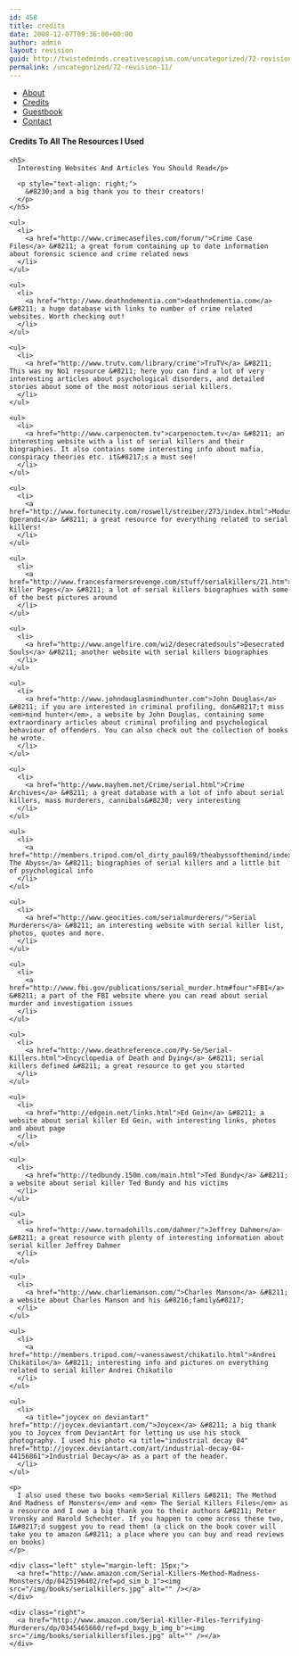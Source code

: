 ```yaml
---
id: 458
title: credits
date: 2008-12-07T09:36:00+00:00
author: admin
layout: revision
guid: http://twistedminds.creativescapism.com/uncategorized/72-revision-11/
permalink: /uncategorized/72-revision-11/
---
```

<p class="dropcap-first">
  <ul id="navlist">
    <li>
      <a title="read about this website and its creator-myself" href="/about/">About</a>
    </li>
    <li id="active">
      <a id="current" title="credits to every single resource I used" href="/about/credits/">Credits</a>
    </li>
    <li>
      <a title="Sign in my guestbook for support" href="/about/guestbook/">Guestbook</a>
    </li>
    <li>
      <a title="How to get in touch with me" href="/about/contact/">Contact</a>
    </li>
  </ul>
  
  <div class="body">
    <h4>
      Credits To All The Resources I Used
    </h4>
    
    <h5>
      Interesting Websites And Articles You Should Read</p> 
      
      <p style="text-align: right;">
        &#8230;and a big thank you to their creators!
      </p>
    </h5>
    
    <ul>
      <li>
        <a href="http://www.crimecasefiles.com/forum/">Crime Case Files</a> &#8211; a great forum containing up to date information about forensic science and crime related news
      </li>
    </ul>
    
    <ul>
      <li>
        <a href="http://www.deathndementia.com">deathndementia.com</a> &#8211; a huge database with links to number of crime related websites. Worth checking out!
      </li>
    </ul>
    
    <ul>
      <li>
        <a href="http://www.trutv.com/library/crime">TruTV</a> &#8211; This was my No1 resource &#8211; here you can find a lot of very interesting articles about psychological disorders, and detailed stories about some of the most notorious serial killers.
      </li>
    </ul>
    
    <ul>
      <li>
        <a href="http://www.carpenoctem.tv">carpenoctem.tv</a> &#8211; an interesting website with a list of serial killers and their biographies. It also contains some interesting info about mafia, conspiracy theories etc. it&#8217;s a must see!
      </li>
    </ul>
    
    <ul>
      <li>
        <a href="http://www.fortunecity.com/roswell/streiber/273/index.html">Modus Operandi</a> &#8211; a great resource for everything related to serial killers!
      </li>
    </ul>
    
    <ul>
      <li>
        <a href="http://www.francesfarmersrevenge.com/stuff/serialkillers/21.htm">Serial Killer Pages</a> &#8211; a lot of serial killers biographies with some of the best pictures around
      </li>
    </ul>
    
    <ul>
      <li>
        <a href="http://www.angelfire.com/wi2/desecratedsouls">Desecrated Souls</a> &#8211; another website with serial killers biographies
      </li>
    </ul>
    
    <ul>
      <li>
        <a href="http://www.johndouglasmindhunter.com">John Douglas</a> &#8211; if you are interested in criminal profiling, don&#8217;t miss <em>mind hunter</em>, a website by John Douglas, containing some extraordinary articles about criminal profiling and psychological behaviour of offenders. You can also check out the collection of books he wrote.
      </li>
    </ul>
    
    <ul>
      <li>
        <a href="http://www.mayhem.net/Crime/serial.html">Crime Archives</a> &#8211; a great database with a lot of info about serial killers, mass murderers, cannibals&#8230; very interesting
      </li>
    </ul>
    
    <ul>
      <li>
        <a href="http://members.tripod.com/ol_dirty_paul69/theabyssofthemind/index.html">Into The Abyss</a> &#8211; biographies of serial killers and a little bit of psychological info
      </li>
    </ul>
    
    <ul>
      <li>
        <a href="http://www.geocities.com/serialmurderers/">Serial Murderers</a> &#8211; an interesting website with serial killer list, photos, quotes and more.
      </li>
    </ul>
    
    <ul>
      <li>
        <a href="http://www.fbi.gov/publications/serial_murder.htm#four">FBI</a> &#8211; a part of the FBI website where you can read about serial murder and investigation issues
      </li>
    </ul>
    
    <ul>
      <li>
        <a href="http://www.deathreference.com/Py-Se/Serial-Killers.html">Encyclopedia of Death and Dying</a> &#8211; serial killers defined &#8211; a great resource to get you started
      </li>
    </ul>
    
    <ul>
      <li>
        <a href="http://edgein.net/links.html">Ed Gein</a> &#8211; a website about serial killer Ed Gein, with interesting links, photos and about page
      </li>
    </ul>
    
    <ul>
      <li>
        <a href="http://tedbundy.150m.com/main.html">Ted Bundy</a> &#8211; a website about serial killer Ted Bundy and his victims
      </li>
    </ul>
    
    <ul>
      <li>
        <a href="http://www.tornadohills.com/dahmer/">Jeffrey Dahmer</a> &#8211; a great resource with plenty of interesting information about serial killer Jeffrey Dahmer
      </li>
    </ul>
    
    <ul>
      <li>
        <a href="http://www.charliemanson.com/">Charles Manson</a> &#8211; a website about Charles Manson and his &#8216;family&#8217;
      </li>
    </ul>
    
    <ul>
      <li>
        <a href="http://members.tripod.com/~vanessawest/chikatilo.html">Andrei Chikatilo</a> &#8211; interesting info and pictures on everything related to serial killer Andrei Chikatilo
      </li>
    </ul>
    
    <ul>
      <li>
        <a title="joycex on deviantart" href="http://joycex.deviantart.com/">Joycex</a> &#8211; a big thank you to Joycex from DeviantArt for letting us use his stock photography. I used his photo <a title="industrial decay 04" href="http://joycex.deviantart.com/art/industrial-decay-04-44156861">Industrial Decay</a> as a part of the header.
      </li>
    </ul>
    
    <p>
      I also used these two books <em>Serial Killers &#8211; The Method And Madness of Monsters</em> and <em> The Serial Killers Files</em> as a resource and I owe a big thank you to their authors &#8211; Peter Vronsky and Harold Schechter. If you happen to come across these two, I&#8217;d suggest you to read them! (a click on the book cover will take you to amazon &#8211; a place where you can buy and read reviews on books)
    </p>
    
    <div class="left" style="margin-left: 15px;">
      <a href="http://www.amazon.com/Serial-Killers-Method-Madness-Monsters/dp/0425196402/ref=pd_sim_b_1"><img src="/img/books/serialkillers.jpg" alt="" /></a>
    </div>
    
    <div class="right">
      <a href="http://www.amazon.com/Serial-Killer-Files-Terrifying-Murderers/dp/0345465660/ref=pd_bxgy_b_img_b"><img src="/img/books/serialkillersfiles.jpg" alt="" /></a>
    </div>